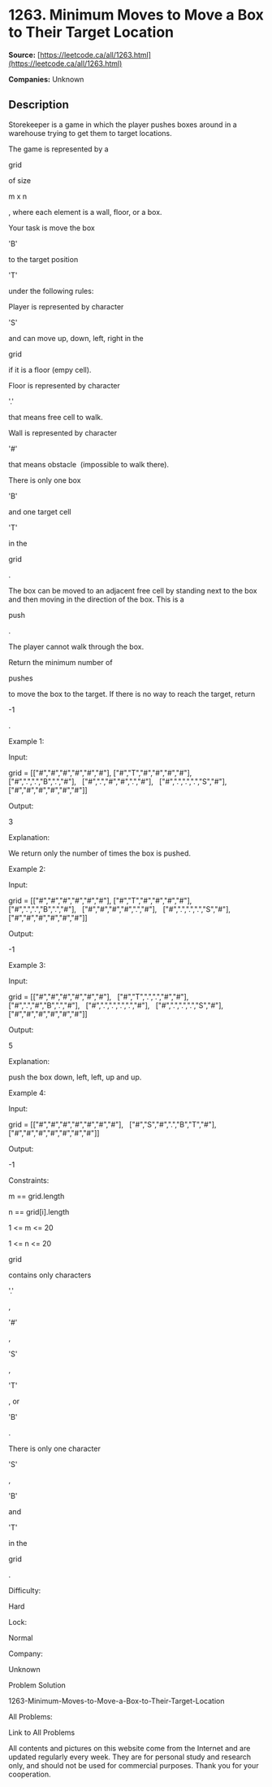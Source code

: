 # 1263. Minimum Moves to Move a Box to Their Target Location

**Source:** [https://leetcode.ca/all/1263.html](https://leetcode.ca/all/1263.html)

**Companies:** Unknown

## Description

Storekeeper is a game in which the player pushes boxes around in a
            warehouse trying to get them to target locations.

The game is represented by a

grid

of size

m x n

, where
                each element is a wall, floor, or a box.

Your task is move the box

'B'

to the target position

'T'

under the following rules:

Player is represented by character

'S'

and can move up,
                    down, left, right in the

grid

if it is a floor (empy cell).

Floor is represented by character

'.'

that means free cell to walk.

Wall is represented by character

'#'

that means obstacle  (impossible
                    to walk there).

There is only one box

'B'

and one target cell

'T'

in the

grid

.

The box can be moved to an adjacent free cell by standing next to the box and
                    then moving in the direction of the box. This is a

push

.

The player cannot walk through the box.

Return the minimum number of

pushes

to move the box to the target.
                If there is no way to reach the target, return

-1

.

Example 1:

Input:

grid = [["#","#","#","#","#","#"],
               ["#","T","#","#","#","#"],
               ["#",".",".","B",".","#"],
               ["#",".","#","#",".","#"],
               ["#",".",".",".","S","#"],
               ["#","#","#","#","#","#"]]

Output:

3

Explanation:

We return only the number of times the box is pushed.

Example 2:

Input:

grid = [["#","#","#","#","#","#"],
               ["#","T","#","#","#","#"],
               ["#",".",".","B",".","#"],
               ["#","#","#","#",".","#"],
               ["#",".",".",".","S","#"],
               ["#","#","#","#","#","#"]]

Output:

-1

Example 3:

Input:

grid = [["#","#","#","#","#","#"],
               ["#","T",".",".","#","#"],
               ["#",".","#","B",".","#"],
               ["#",".",".",".",".","#"],
               ["#",".",".",".","S","#"],
               ["#","#","#","#","#","#"]]

Output:

5

Explanation:

push the box down, left, left, up and up.

Example 4:

Input:

grid = [["#","#","#","#","#","#","#"],
               ["#","S","#",".","B","T","#"],
               ["#","#","#","#","#","#","#"]]

Output:

-1

Constraints:

m == grid.length

n == grid[i].length

1 <= m <= 20

1 <= n <= 20

grid

contains only characters

'.'

,

'#'

,

'S'

,

'T'

, or

'B'

.

There is only one character

'S'

,

'B'

and

'T'

in
                    the

grid

.

Difficulty:

Hard

Lock:

Normal

Company:

Unknown

Problem Solution

1263-Minimum-Moves-to-Move-a-Box-to-Their-Target-Location

All Problems:

Link to All Problems

All contents and pictures on this website come from the Internet and are updated regularly every week. They are for personal study and research only, and should not be used for commercial purposes. Thank you for your cooperation.

